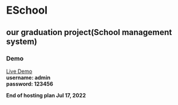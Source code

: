 # ESchool
## our graduation project(School management system)

### Demo
[Live Demo](http://qasemxcdfgh-001-site1.ftempurl.com/)\
**username: admin**\
**password: 123456**

**End of hosting plan Jul 17, 2022**




